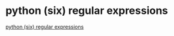 # python (six) regular expressions
[python (six) regular expressions](https://aiwithcloud.com/2022/09/19/python_six_regular_expressions/)
